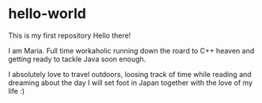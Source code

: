 # hello-world
This is my first repository
Hello there!

I am Maria. Full time workaholic running down the roard to C++ heaven and getting ready to tackle Java soon enough.

I absolutely love to travel outdoors, loosing track of time while reading and dreaming about the day I will set foot in Japan together with the love of my life :)
